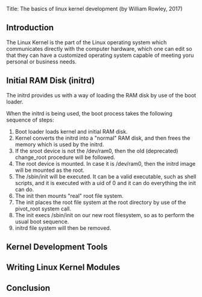 Title: The basics of linux kernel development (by William Rowley, 2017)

## Introduction

The Linux Kernel is the part of the Linux operating system which communicates directly with the computer hardware, which one can edit so that they can have a customized operating system capable of meeting yoru personal or business needs.

## Initial RAM Disk (initrd)

The initrd provides us with a way of loading the RAM disk by use of the boot loader.

When the initrd is being used, the boot process takes the following sequence of steps:

1. Boot loader loads kernel and initial RAM disk.
2. Kernel converts the initrd into a "normal" RAM disk, and then frees the memory which is used by the initrd.
3. If the sroot device is not the /dev/ram0, then the old (deprecated) change_root procedure will be followed.
4. The root device is mounted. In case it is /dev/ram0, then the initrd image will be mounted as the root.
5. The /sbin/init will be executed. It can be a valid executable, such as shell scripts, and it is executed with a uid of 0 and it can do everything the init can do.
6. The init then mounts "real" root file system.
7. The init places the root file system at the root directory by use of the pivot_root system call.
8. The init execs /sbin/init on our new root filesystem, so as to perform the usual boot sequence.
9. initrd file system will then be removed.


## Kernel Development Tools

## Writing Linux Kernel Modules

## Conclusion